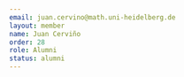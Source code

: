 ```yaml
---
email: juan.cervino@math.uni-heidelberg.de
layout: member
name: Juan Cerviño
order: 28
role: Alumni
status: alumni
---
```


